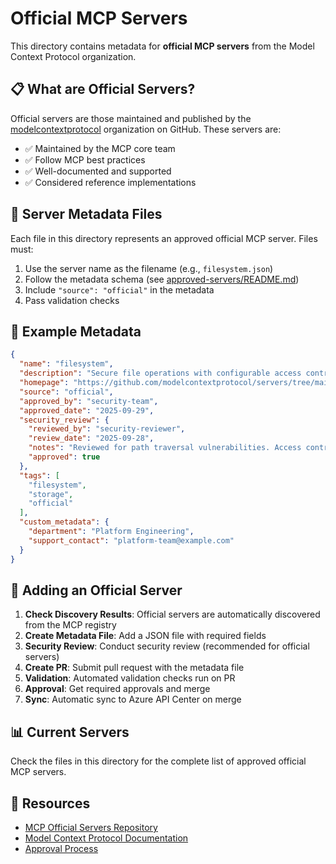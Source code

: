 # Official MCP Servers

This directory contains metadata for **official MCP servers** from the Model Context Protocol organization.

## 📋 What are Official Servers?

Official servers are those maintained and published by the [modelcontextprotocol](https://github.com/modelcontextprotocol) organization on GitHub. These servers are:

- ✅ Maintained by the MCP core team
- ✅ Follow MCP best practices
- ✅ Well-documented and supported
- ✅ Considered reference implementations

## 📁 Server Metadata Files

Each file in this directory represents an approved official MCP server. Files must:

1. Use the server name as the filename (e.g., `filesystem.json`)
2. Follow the metadata schema (see [approved-servers/README.md](../README.md))
3. Include `"source": "official"` in the metadata
4. Pass validation checks

## 📝 Example Metadata

```json
{
  "name": "filesystem",
  "description": "Secure file operations with configurable access controls",
  "homepage": "https://github.com/modelcontextprotocol/servers/tree/main/src/filesystem",
  "source": "official",
  "approved_by": "security-team",
  "approved_date": "2025-09-29",
  "security_review": {
    "reviewed_by": "security-reviewer",
    "review_date": "2025-09-28",
    "notes": "Reviewed for path traversal vulnerabilities. Access controls properly implemented.",
    "approved": true
  },
  "tags": [
    "filesystem",
    "storage",
    "official"
  ],
  "custom_metadata": {
    "department": "Platform Engineering",
    "support_contact": "platform-team@example.com"
  }
}
```

## 🚀 Adding an Official Server

1. **Check Discovery Results**: Official servers are automatically discovered from the MCP registry
2. **Create Metadata File**: Add a JSON file with required fields
3. **Security Review**: Conduct security review (recommended for official servers)
4. **Create PR**: Submit pull request with the metadata file
5. **Validation**: Automated validation checks run on PR
6. **Approval**: Get required approvals and merge
7. **Sync**: Automatic sync to Azure API Center on merge

## 📊 Current Servers

<!-- Add links to individual server files as they are approved -->

Check the files in this directory for the complete list of approved official MCP servers.

## 🔗 Resources

- [MCP Official Servers Repository](https://github.com/modelcontextprotocol/servers)
- [Model Context Protocol Documentation](https://modelcontextprotocol.io/)
- [Approval Process](../README.md)

